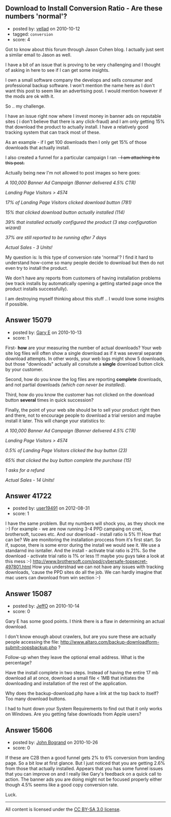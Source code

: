 ## Download to Install Conversion Ratio - Are these numbers 'normal'?

- posted by: [vellad](https://stackexchange.com/users/-1/4779-vellad) on 2010-10-12
- tagged: `conversion`
- score: 4

Got to know about this forum through Jason Cohen blog. I actually just sent a similar email to Jason as well.

I have a bit of an issue that is proving to be very challenging and I thought of asking in here to see if I can get some insights.

I own a small software company the develops and sells consumer and professional backup software. I won't mention the name here as I don't want this post to seem like an advertising post.  I would mention however if the mods are ok with it.

So .. my challenge.

I have an issue right now where I invest money in banner ads on reputable sites ( i don't believe that there is any click-fraud) and I am only getting 15% that download the product to actually install. I have a relatively good tracking system that can track most of these.

As an example - if I get 100 downloads then I only get 15% of those downloads that actually install.

I also created a funnel for a particular campaign I ran -<strike> I am attaching it to this post.</strike>

Actually being new I'm not allowed to post images so here goes:

<em>
A 100,000 Banner Ad Campaign (Banner delivered 4.5% CTR)

Landing Page Visitors > 4574

17% of Landing Page Visitors clicked download button (781)

15% that clicked download button actually installed (114)

39% that installed actually configured the product (3 step configuration wizard)

37% are still reported to be running after 7 days

Actual Sales - 3 Units!
</em>

My question is: Is this type of conversion rate 'normal'? I find it hard to understand how-come so many people decide to download but then do not even try to install the product.

We don't have any reports from customers of having installation problems (we track installs by automatically opening a getting started page once the product installs successfully).

I am destroying myself thinking about this stuff .. I would love some insights if possible.



## Answer 15079

- posted by: [Gary E](https://stackexchange.com/users/-1/2587-gary-e) on 2010-10-13
- score: 1

First- **how** are your measuring the number of actual downloads? Your web site log files will often show a single download as if it was several separate download attempts. In other words, your web logs might show 5 downloads, but those "downloads" actually all consitute a **single** download button click by your customer.

Second, how do you know the log files are reporting **complete** downloads, and not partial downloads *(which can never be installed)*.

Third, how do you know the customer has not clicked on the download button **several** times in quick succession?

Finally, the point of your web site should be to sell your product right then and there, not to encourage people to download a trial version and maybe install it later. This will change your statistics to:

*A 100,000 Banner Ad Campaign (Banner delivered 4.5% CTR)*

*Landing Page Visitors > 4574*

*0.5% of Landing Page Visitors clicked the buy button (23)*

*65% that clicked the buy button complete the purchase (15)*

*1 asks for a refund*

*Actual Sales - 14 Units!* 



## Answer 41722

- posted by: [user19491](https://stackexchange.com/users/-1/19491-user19491) on 2012-08-31
- score: 1

I have the same problem. But my numbers will shock you, as they shock me :-) For example - we are now running 3-4 PPD campaing on cnet, brothersoft, tucows etc. And our download - install ratio is 5% !!! How that can be? We are monitoring the installation proccess from it's first start. So if, supose, there is some error during the install we would see it. We use a standarnd ino isntaller. And the install - activate trial ratio is 21%. So the download - activate trial ratio is 1% or less !!! maybe you guys take a look at this mess :-) http://www.brothersoft.com/ppd/cybersafe-topsecret-497801.html How you understnad we can not have any issues with tracking downloads, 'cause the PPD sites do all the job. We can hardly imagine that mac users can dwonload from win section :-)


## Answer 15087

- posted by: [JeffO](https://stackexchange.com/users/-1/1796-jeffo) on 2010-10-14
- score: 0

Gary E has some good points. I think there is a flaw in determining an actual download.

I don't know enough about crawlers, but are you sure these are actually people accessing the file: http://www.altaro.com/backup-downloadform-submit-oopsbackup.php ? 

Follow-up when they leave the optional email address. What is the percentage?

Have the install complete in two steps. Instead of having the entire 17 mb download all at once, download a small file < 1MB that initiates the downloading and installation of the rest of the application. 

Why does the backup-download.php have a link at the top back to itself? Too many download buttons.

I had to hunt down your System Requirements to find out that it only works on Windows. Are you getting false downloads from Apple users?


## Answer 15606

- posted by: [John Bogrand](https://stackexchange.com/users/-1/3577-john-bogrand) on 2010-10-26
- score: 0

If these are  C2B then a good funnel gets 2% to 6% conversion from landing page.  So a bit low at first glance.  But I just noticed that you are getting 2.6% from those that actually installed.  Appears that you has some funnel issues that you can improve on and I really like Gary's feedback on a quick call to action.  The banner ads you are doing might not be focused properly either though 4.5% seems like a good copy conversion rate.  

Luck.



---

All content is licensed under the [CC BY-SA 3.0 license](https://creativecommons.org/licenses/by-sa/3.0/).
